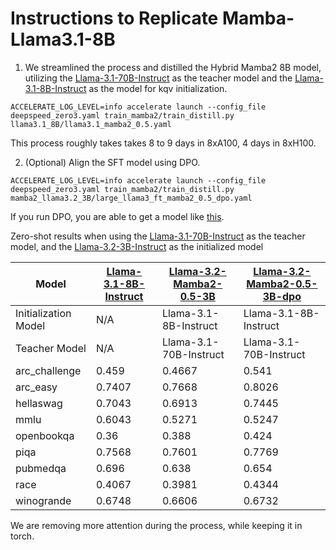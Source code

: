 # Instructions to Replicate Mamba-Llama3.1-8B

1. We streamlined the process and distilled the Hybrid Mamba2 8B model, utilizing the [Llama-3.1-70B-Instruct](https://huggingface.co/meta-llama/Llama-3.1-70B-Instruct) as the teacher model and the [Llama-3.1-8B-Instruct](https://huggingface.co/meta-llama/Llama-3.1-8B-Instruct) as the model for kqv initialization.

```
ACCELERATE_LOG_LEVEL=info accelerate launch --config_file deepspeed_zero3.yaml train_mamba2/train_distill.py llama3.1_8B/llama3.1_mamba2_0.5.yaml
```

This process roughly takes takes 8 to 9 days in 8xA100, 4 days in 8xH100.

2. (Optional) Align the SFT model using DPO.

```
ACCELERATE_LOG_LEVEL=info accelerate launch --config_file deepspeed_zero3.yaml train_mamba2/train_distill.py mamba2_llama3.2_3B/large_llama3_ft_mamba2_0.5_dpo.yaml
```

If you run DPO, you are able to get a model like [this](https://huggingface.co/JunxiongWang/Mamba2InLlama3B_Half_DPO). 

Zero-shot results when using the [Llama-3.1-70B-Instruct](https://huggingface.co/meta-llama/Llama-3.1-70B-Instruct) as the teacher model, and the [Llama-3.2-3B-Instruct](https://huggingface.co/meta-llama/Llama-3.2-3B-Instruct) as the initialized model

| Model          | [Llama-3.1-8B-Instruct](https://huggingface.co/meta-llama/Llama-3.1-8B-Instruct) | [Llama-3.2-Mamba2-0.5-3B](https://huggingface.co/JunxiongWang/Llama3.1-Mamba-8B-distill)       | [Llama-3.2-Mamba2-0.5-3B-dpo](https://huggingface.co/JunxiongWang/Mamba2InLlama3B_Half_DPO)       |
|---------------|---------------------------------------------------------------------------------|-----------------------------------|-----------------------------------|
| Initialization Model | N/A                                                                             | Llama-3.1-8B-Instruct             | Llama-3.1-8B-Instruct             |
| Teacher Model | N/A                                                                             | Llama-3.1-70B-Instruct             | Llama-3.1-70B-Instruct             |
| arc_challenge   | 0.459                                                                           | 0.4667                                                            | 0.541                                                                 |
| arc_easy        | 0.7407                                                                          | 0.7668                                                            | 0.8026                                                                |                                                               |
| hellaswag       | 0.7043                                                                          | 0.6913                                                            | 0.7445                                                                |
| mmlu            | 0.6043                                                                          | 0.5271                                                            | 0.5247                                                                |
| openbookqa      | 0.36                                                                            | 0.388                                                             | 0.424                                                                 |
| piqa            | 0.7568                                                                          | 0.7601                                                            | 0.7769                                                                |
| pubmedqa        | 0.696                                                                           | 0.638                                                             | 0.654                                                                 |
| race            | 0.4067                                                                          | 0.3981                                                            | 0.4344                                                                |
| winogrande      | 0.6748                                                                          | 0.6606                                                            | 0.6732                                                                |

We are removing more attention during the process, while keeping it in torch.